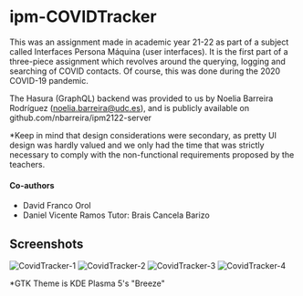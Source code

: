 # ipm-COVIDTracker
This was an assignment made in academic year 21-22 as part of a subject called Interfaces Persona Máquina (user interfaces). It is the first part of a three-piece assignment which revolves around the querying, logging and searching of COVID contacts. Of course, this was done during the 2020 COVID-19 pandemic.   

The Hasura (GraphQL) backend was provided to us by Noelia Barreira Rodríguez (noelia.barreira@udc.es), and is publicly available on github.com/nbarreira/ipm2122-server

*Keep in mind that design considerations were secondary, as pretty UI design was hardly valued and we only had the time that was strictly necessary to comply with the non-functional requirements proposed by the teachers.

#### Co-authors
- David Franco Orol
- Daniel Vicente Ramos
Tutor: Brais Cancela Barizo

## Screenshots 

![CovidTracker-1](https://user-images.githubusercontent.com/62699694/192222125-4e24545d-d752-40ab-8992-3e83feef7043.png)
![CovidTracker-2](https://user-images.githubusercontent.com/62699694/192222130-c039b2cb-9b2b-4b17-b273-0a3d58e17a73.png)
![CovidTracker-3](https://user-images.githubusercontent.com/62699694/192222132-cde926a5-0870-4373-ba65-a7f5da440ca5.png)
![CovidTracker-4](https://user-images.githubusercontent.com/62699694/192222133-2ea4fd8b-c0ca-4f2e-b617-8ca73e6ecf78.png)

*GTK Theme is KDE Plasma 5's "Breeze"
